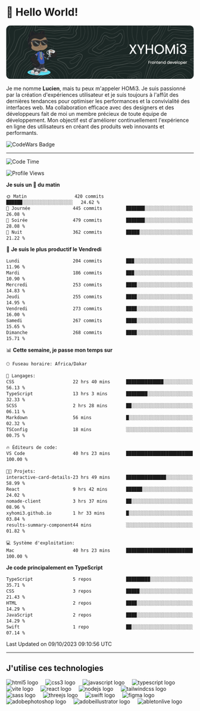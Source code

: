 # 👋 Hello World!

![Header](./github-header-image.png)

Je me nomme **Lucien**, mais tu peux m'appeler HOMi3. Je suis passionné par la création d'expériences utilisateur et je suis toujours à l'affût des dernières tendances pour optimiser les performances et la convivialité des interfaces web. Ma collaboration efficace avec des designers et des développeurs fait de moi un membre précieux de toute équipe de développement. Mon objectif est d'améliorer continuellement l'expérience en ligne des utilisateurs en créant des produits web innovants et performants.

![CodeWars Badge](https://www.codewars.com/users/xyhomi3/badges/small)

---
<!--START_SECTION:waka-->
![Code Time](http://img.shields.io/badge/Code%20Time-94%20hrs%204%20mins-blue)

![Profile Views](http://img.shields.io/badge/Vues%20du%20profil-26-blue)

**Je suis un 🐤 du matin** 

```text
🌞 Matin                  420 commits         ██████░░░░░░░░░░░░░░░░░░░   24.62 % 
🌆 Journée                445 commits         ███████░░░░░░░░░░░░░░░░░░   26.08 % 
🌃 Soirée                 479 commits         ███████░░░░░░░░░░░░░░░░░░   28.08 % 
🌙 Nuit                   362 commits         █████░░░░░░░░░░░░░░░░░░░░   21.22 % 
```
📅 **Je suis le plus productif le Vendredi** 

```text
Lundi                    204 commits         ███░░░░░░░░░░░░░░░░░░░░░░   11.96 % 
Mardi                    186 commits         ███░░░░░░░░░░░░░░░░░░░░░░   10.90 % 
Mercredi                 253 commits         ████░░░░░░░░░░░░░░░░░░░░░   14.83 % 
Jeudi                    255 commits         ████░░░░░░░░░░░░░░░░░░░░░   14.95 % 
Vendredi                 273 commits         ████░░░░░░░░░░░░░░░░░░░░░   16.00 % 
Samedi                   267 commits         ████░░░░░░░░░░░░░░░░░░░░░   15.65 % 
Dimanche                 268 commits         ████░░░░░░░░░░░░░░░░░░░░░   15.71 % 
```


📊 **Cette semaine, je passe mon temps sur** 

```text
🕑︎ Fuseau horaire: Africa/Dakar

💬 Langages: 
CSS                      22 hrs 40 mins      ██████████████░░░░░░░░░░░   56.13 % 
TypeScript               13 hrs 3 mins       ████████░░░░░░░░░░░░░░░░░   32.33 % 
SCSS                     2 hrs 28 mins       ██░░░░░░░░░░░░░░░░░░░░░░░   06.11 % 
Markdown                 56 mins             █░░░░░░░░░░░░░░░░░░░░░░░░   02.32 % 
TSConfig                 18 mins             ░░░░░░░░░░░░░░░░░░░░░░░░░   00.75 % 

🔥 Éditeurs de code: 
VS Code                  40 hrs 23 mins      █████████████████████████   100.00 % 

🐱‍💻 Projets: 
interactive-card-details-23 hrs 49 mins      ███████████████░░░░░░░░░░   58.99 % 
React                    9 hrs 42 mins       ██████░░░░░░░░░░░░░░░░░░░   24.02 % 
nomade-client            3 hrs 37 mins       ██░░░░░░░░░░░░░░░░░░░░░░░   08.96 % 
xyhomi3.github.io        1 hr 33 mins        █░░░░░░░░░░░░░░░░░░░░░░░░   03.84 % 
results-summary-component44 mins             ░░░░░░░░░░░░░░░░░░░░░░░░░   01.82 % 

💻 Système d'exploitation: 
Mac                      40 hrs 23 mins      █████████████████████████   100.00 % 
```

**Je code principalement en TypeScript** 

```text
TypeScript               5 repos             █████████░░░░░░░░░░░░░░░░   35.71 % 
CSS                      3 repos             █████░░░░░░░░░░░░░░░░░░░░   21.43 % 
HTML                     2 repos             ████░░░░░░░░░░░░░░░░░░░░░   14.29 % 
JavaScript               2 repos             ████░░░░░░░░░░░░░░░░░░░░░   14.29 % 
Swift                    1 repo              ██░░░░░░░░░░░░░░░░░░░░░░░   07.14 % 
```




 Last Updated on 09/10/2023 09:10:56 UTC
<!--END_SECTION:waka-->
---

## J'utilise ces technologies

<div align="left">
  <img src="https://skillicons.dev/icons?i=html" height="40" alt="html5 logo"  />
  <img width="12" />
  <img src="https://skillicons.dev/icons?i=css" height="40" alt="css3 logo"  />
  <img width="12" />
  <img src="https://skillicons.dev/icons?i=js" height="40" alt="javascript logo"  />
  <img width="12" />
  <img src="https://skillicons.dev/icons?i=ts" height="40" alt="typescript logo"  />
  <img width="12" />
  <img src="https://skillicons.dev/icons?i=vite" height="40" alt="vite logo"  />
  <img width="12" />
  <img src="https://skillicons.dev/icons?i=react" height="40" alt="react logo"  />
  <img width="12" />
  <img src="https://cdn.jsdelivr.net/gh/devicons/devicon/icons/nodejs/nodejs-original.svg" height="40" alt="nodejs logo"  />
  <img width="12" />
  <img src="https://skillicons.dev/icons?i=tailwind" height="40" alt="tailwindcss logo"  />
  <img width="12" />
  <img src="https://skillicons.dev/icons?i=sass" height="40" alt="sass logo"  />
  <img width="12" />
  <img src="https://skillicons.dev/icons?i=threejs" height="40" alt="threejs logo"  />
  <img width="12" />
  <img src="https://skillicons.dev/icons?i=swift" height="40" alt="swift logo"  />
  <img width="12" />
  <img src="https://skillicons.dev/icons?i=figma" height="40" alt="figma logo"  />
  <img width="12" />
  <img src="https://skillicons.dev/icons?i=ps" height="40" alt="adobephotoshop logo"  />
  <img width="12" />
  <img src="https://skillicons.dev/icons?i=ai" height="40" alt="adobeillustrator logo"  />
  <img width="12" />
  <img src="https://skillicons.dev/icons?i=ableton" height="40" alt="abletonlive logo"  />
</div>




